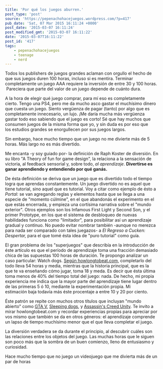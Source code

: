 ```yaml
---
title: 'Por qué los juegos aburren.'
post_type: 'post'
source: 'https://pepenachohacejuegos.wordpress.com/?p=417'
pub_date: 'Sat, 07 Mar 2015 16:11:24 +0000'
post_date: '2015-03-07 16:11:24'
post_modified_gmt: '2015-03-07 16:11:22'
date: '2015-03-07T16:11:22'
post_id: '417'
tags:
    - pepenachohacejuegos
    - teenage
    - nerd
---
```

Todos los publishers de juegos grandes aclaman con orgullo el hecho de que sus juegos duren 100 horas, incluso si es mentira. Terminar completamente un juego AAA requiere la inversión de entre 30 y 100 horas.  Pareciera que parte del valor de un juego depende de cuánto dura.

A la hora de elegir qué juego comprar, para mí eso es completamente cierto. Tengo una PS4, pero me da mucho asco gastar el muchísimo dinero que cuesta un juego. Siento vergüenza de pagar (tanto) por algo que es completamente innecesario, un lujo. ¡Me daría mucha más vergüenza gastar todo eso sabiendo que el juego es corto! Sé que hay muchos que consumen juegos de la misma forma que yo, y sin duda es por eso que los estudios grandes se enorgullecen por sus juegos largos.

Sin embargo, hace mucho tiempo que un juego no me divierte más de 5 horas. Más largo no es más divertido.

Me encanta -y soy guiado por- la definición de Raph Koster de diversión. En su libro "A Theory of fun for game design", la relaciona a la sensación de victoria, al feedback sensorial y, sobre todo, <em>al aprendizaje</em>. <strong>Divertirse es ganar aprendiendo y entendiendo por qué ganás.</strong>

De ésta definición se deriva que un juego que es divertido todo el tiempo logra que aprendas constantemente. Un juego divertido no es aquel que tiene tutorial, sino aquel que es tutorial. Voy a citar como ejemplo de ésto a <em>Portal:</em> se van agregando reglas y elementos hasta que se llega a una especie de "momento cúlmine", en el que abandonás el experimento en el que estás encerrada, y empieza una cortísima narrativa sobre el "mundo exterior". Otros ejemplos son los Infamous First Light y Second Son, y el primer Prototype, en los que el sistema de desbloqueo de nuevas habilidades funciona como "limitador", para posibilitar así un aprendizaje gradual y contínuo. No puedo evitar nombrar también -aunque no merezca para nada ser comparado con tales juegazos- a <em>El Regreso a Cucken: Despertar,</em> para el que tomé ésta idea de "puro tutorial" como guía.

El gran problema de los "superjuegos" que describía en la introducción de éste artículo es que el período de aprendizaje toma una fracción demasiado chica de las supuestas 100 horas de duración. Te propongo analizar un caso particular: Watch dogs. <a href="http://howlongtobeat.com/game.php?id=11101">Según howlongtobeat.com</a>, completarlo del todo lleva 54 horas y media, mientras que la historia principal, que es la que te va enseñando cómo jugar, toma 18 y meda. Es decir que ésta última toma menos de 40% del tiempo total del juego: nada. De hecho, mi propia experiencia me indica que la mayor parte del aprendizaje tiene lugar dentro de las primeras 5 ó 10, mediante la experimentación propia. Mi estimación baja todavía más éste procentaje a entre 10 y 20 por ciento.

Éste patrón se repite con muchos otros títulos que incluyan "mundo abierto" como <a href="http://howlongtobeat.com/game.php?id=4064">GTA V</a>, <a href="http://howlongtobeat.com/game.php?id=23651">Sleeping dogs</a>, y <a href="http://howlongtobeat.com/game.php?id=21269">Assassin's Creed Unity</a>. Te invito a mirar howlongtobeat.com y recordar experiencias propias para apreciar por vos mismo que también se da en otros géneros: el aprendizaje comprende un lapso de tiempo muchísimo menor que el que lleva completar el juego.

La diversión verdadera se da durante el principio, al descubrir cuáles son las relaciones entre los objetos del juego. Las muchas horas que le siguen son poco más que la sombra de un buen comienzo, lleno de entusiasmo y curiosidad.

Hace mucho tiempo que no juego un videojuego que me divierta más de un par de horas
